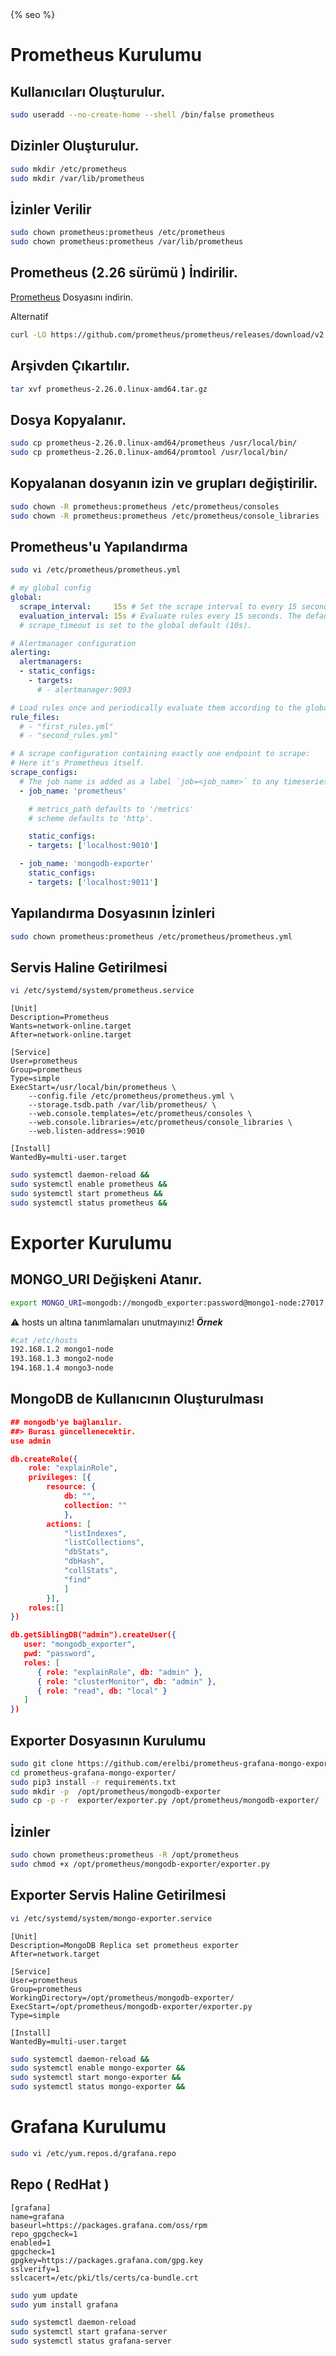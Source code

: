 <head>
    {% seo %}
 </head>
 
# Prometheus Kurulumu

## Kullanıcıları Oluşturulur.

```sh
sudo useradd --no-create-home --shell /bin/false prometheus
```

## Dizinler Oluşturulur.
```sh
sudo mkdir /etc/prometheus
sudo mkdir /var/lib/prometheus
```

## İzinler Verilir
```sh
sudo chown prometheus:prometheus /etc/prometheus
sudo chown prometheus:prometheus /var/lib/prometheus
```
## Prometheus (2.26 sürümü ) İndirilir.
[Prometheus](files/prometheus-2.26.0.linux-amd64.tar.gz) Dosyasını indirin.

Alternatif
```sh
curl -LO https://github.com/prometheus/prometheus/releases/download/v2.26.0/prometheus-2.26.0.linux-amd64.tar.gz
```
## Arşivden Çıkartılır.
```sh
tar xvf prometheus-2.26.0.linux-amd64.tar.gz
```
## Dosya Kopyalanır.
```sh
sudo cp prometheus-2.26.0.linux-amd64/prometheus /usr/local/bin/
sudo cp prometheus-2.26.0.linux-amd64/promtool /usr/local/bin/
```

## Kopyalanan dosyanın izin ve grupları değiştirilir.
```sh
sudo chown -R prometheus:prometheus /etc/prometheus/consoles
sudo chown -R prometheus:prometheus /etc/prometheus/console_libraries
```
##  Prometheus'u Yapılandırma
```sh
sudo vi /etc/prometheus/prometheus.yml
```
```yml
# my global config
global:
  scrape_interval:     15s # Set the scrape interval to every 15 seconds. Default is every 1 minute.
  evaluation_interval: 15s # Evaluate rules every 15 seconds. The default is every 1 minute.
  # scrape_timeout is set to the global default (10s).

# Alertmanager configuration
alerting:
  alertmanagers:
  - static_configs:
    - targets:
      # - alertmanager:9093

# Load rules once and periodically evaluate them according to the global 'evaluation_interval'.
rule_files:
  # - "first_rules.yml"
  # - "second_rules.yml"

# A scrape configuration containing exactly one endpoint to scrape:
# Here it's Prometheus itself.
scrape_configs:
  # The job name is added as a label `job=<job_name>` to any timeseries scraped from this config.
  - job_name: 'prometheus'

    # metrics_path defaults to '/metrics'
    # scheme defaults to 'http'.

    static_configs:
    - targets: ['localhost:9010']

  - job_name: 'mongodb-exporter'
    static_configs:
    - targets: ['localhost:9011']
```


## Yapılandırma Dosyasının İzinleri

```sh
sudo chown prometheus:prometheus /etc/prometheus/prometheus.yml
```

## Servis Haline Getirilmesi
```sh
vi /etc/systemd/system/prometheus.service
```

```service
[Unit]
Description=Prometheus
Wants=network-online.target
After=network-online.target

[Service]
User=prometheus
Group=prometheus
Type=simple
ExecStart=/usr/local/bin/prometheus \
    --config.file /etc/prometheus/prometheus.yml \
    --storage.tsdb.path /var/lib/prometheus/ \
    --web.console.templates=/etc/prometheus/consoles \
    --web.console.libraries=/etc/prometheus/console_libraries \
    --web.listen-address=:9010  

[Install]
WantedBy=multi-user.target
```
```sh
sudo systemctl daemon-reload &&
sudo systemctl enable prometheus &&
sudo systemctl start prometheus &&
sudo systemctl status prometheus &&
```

# Exporter Kurulumu

## MONGO_URI Değişkeni Atanır.
```sh
export MONGO_URI=mongodb://mongodb_exporter:password@mongo1-node:27017,mongo2-node:27017,mongo3-node:27017/?authSource=admin
```
:warning: hosts un altına tanımlamaları unutmayınız!
***Örnek***
```sh
#cat /etc/hosts
192.168.1.2 mongo1-node
193.168.1.3 mongo2-node
194.168.1.4 mongo3-node
```
## MongoDB de Kullanıcının Oluşturulması

```json
## mongodb'ye bağlanılır.
##> Burası güncellenecektir.
use admin

db.createRole({
    role: "explainRole",
    privileges: [{
        resource: {
            db: "",
            collection: ""
            },
        actions: [
            "listIndexes",
            "listCollections",
            "dbStats",
            "dbHash",
            "collStats",
            "find"
            ]
        }],
    roles:[]
})

db.getSiblingDB("admin").createUser({
   user: "mongodb_exporter",
   pwd: "password",
   roles: [
      { role: "explainRole", db: "admin" },
      { role: "clusterMonitor", db: "admin" },
      { role: "read", db: "local" }
   ]
})
```

## Exporter Dosyasının Kurulumu
```sh
sudo git clone https://github.com/erelbi/prometheus-grafana-mongo-exporter.git
cd prometheus-grafana-mongo-exporter/
sudo pip3 install -r requirements.txt
sudo mkdir -p  /opt/prometheus/mongodb-exporter
sudo cp -p -r  exporter/exporter.py /opt/prometheus/mongodb-exporter/
```
## İzinler 

```sh
sudo chown prometheus:prometheus -R /opt/prometheus
sudo chmod +x /opt/prometheus/mongodb-exporter/exporter.py
```

## Exporter Servis Haline Getirilmesi
```sh
vi /etc/systemd/system/mongo-exporter.service
```

```service
[Unit]
Description=MongoDB Replica set prometheus exporter
After=network.target

[Service]
User=prometheus
Group=prometheus
WorkingDirectory=/opt/prometheus/mongodb-exporter/
ExecStart=/opt/prometheus/mongodb-exporter/exporter.py
Type=simple

[Install]
WantedBy=multi-user.target
```
```sh
sudo systemctl daemon-reload &&
sudo systemctl enable mongo-exporter &&
sudo systemctl start mongo-exporter &&
sudo systemctl status mongo-exporter &&
```
# Grafana Kurulumu

```sh
sudo vi /etc/yum.repos.d/grafana.repo 
```
## Repo ( RedHat )
```repo
[grafana]
name=grafana
baseurl=https://packages.grafana.com/oss/rpm
repo_gpgcheck=1
enabled=1
gpgcheck=1
gpgkey=https://packages.grafana.com/gpg.key
sslverify=1
sslcacert=/etc/pki/tls/certs/ca-bundle.crt
```
```sh
sudo yum update 
sudo yum install grafana 
```
```sh
sudo systemctl daemon-reload
sudo systemctl start grafana-server
sudo systemctl status grafana-server
```










